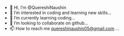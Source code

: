 - 👋 Hi, I’m @QuereshiNaushin
- 👀 I’m interested in coding and learning new skills...
- 🌱 I’m currently learning coding...
- 💞️ I’m looking to collaborate on github...
- 📫 How to reach me quereshinaushin05@gmail.com
...

<!---
QuereshiNaushin/QuereshiNaushin is a ✨ special ✨ repository because its `README.md` (this file) appears on your GitHub profile.
You can click the Preview link to take a look at your changes.
--->
